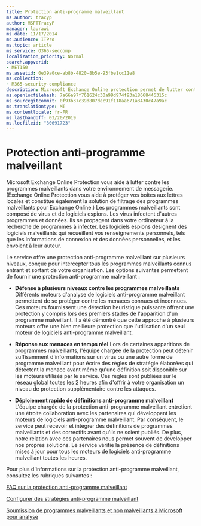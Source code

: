 ```yaml
---
title: Protection anti-programme malveillant
ms.author: tracyp
author: MSFTTracyP
manager: laurawi
ms.date: 11/17/2014
ms.audience: ITPro
ms.topic: article
ms.service: O365-seccomp
localization_priority: Normal
search.appverid:
- MET150
ms.assetid: 0e39a0ce-ab8b-4820-8b5e-93fbe1cc11e8
ms.collection:
- M365-security-compliance
description: Microsoft Exchange Online protection permet de lutter contre les programmes malveillants dans votre environnement de messagerie électronique. Les programmes malveillants sont constitués de virus et de logiciels espions. Les virus contaminent d'autres programmes et données, et ils se propagent dans votre ordinateur à la recherche de programmes à infecter. Les logiciels espions font référence aux programmes malveillants qui recueillent vos informations personnelles, telles que les informations de connexion et les données personnelles, et les renvoient à son auteur.
ms.openlocfilehash: 7a66a97f761624c30a99d974f93a18668446315c
ms.sourcegitcommit: 0f93b37c39d807dec91f118aa671a3430c47a9ac
ms.translationtype: MT
ms.contentlocale: fr-FR
ms.lasthandoff: 03/20/2019
ms.locfileid: "30691723"
---
```

# <a name="anti-malware-protection"></a>Protection anti-programme malveillant

Microsoft Exchange Online Protection vous aide à lutter contre les programmes malveillants dans votre environnement de messagerie. (Exchange Online Protection vous aide à protéger vos boîtes aux lettres locales et constitue également la solution de filtrage des programmes malveillants pour Exchange Online.) Les programmes malveillants sont composé de virus et de logiciels espions. Les virus infectent d'autres programmes et données. Ils se propagent dans votre ordinateur à la recherche de programmes à infecter. Les logiciels espions désignent des logiciels malveillants qui recueillent vos renseignements personnels, tels que les informations de connexion et des données personnelles, et les envoient à leur auteur. 
  
Le service offre une protection anti-programme malveillant sur plusieurs niveaux, conçue pour intercepter tous les programmes malveillants connus entrant et sortant de votre organisation. Les options suivantes permettent de fournir une protection anti-programme malveillant :
  
- **Défense à plusieurs niveaux contre les programmes malveillants** Différents moteurs d'analyse de logiciels anti-programme malveillant permettent de se protéger contre les menaces connues et inconnues. Ces moteurs fournissent une détection heuristique puissante offrant une protection y compris lors des premiers stades de l'apparition d'un programme malveillant. Il a été démontré que cette approche à plusieurs moteurs offre une bien meilleure protection que l'utilisation d'un seul moteur de logiciels anti-programme malveillant. 
    
- **Réponse aux menaces en temps réel** Lors de certaines apparitions de programmes malveillants, l'équipe chargée de la protection peut détenir suffisamment d'informations sur un virus ou une autre forme de programme malveillant pour écrire des règles de stratégie élaborées qui détectent la menace avant même qu'une définition soit disponible sur les moteurs utilisés par le service. Ces règles sont publiées sur le réseau global toutes les 2 heures afin d'offrir à votre organisation un niveau de protection supplémentaire contre les attaques. 
    
- **Déploiement rapide de définitions anti-programme malveillant** L'équipe chargée de la protection anti-programme malveillant entretient une étroite collaboration avec les partenaires qui développent les moteurs de logiciels anti-programme malveillant. Par conséquent, le service peut recevoir et intégrer des définitions de programmes malveillants et des correctifs avant qu'ils ne soient publiés. De plus, notre relation avec ces partenaires nous permet souvent de développer nos propres solutions. Le service vérifie la présence de définitions mises à jour pour tous les moteurs de logiciels anti-programme malveillant toutes les heures. 
    
Pour plus d'informations sur la protection anti-programme malveillant, consultez les rubriques suivantes : 
  
[FAQ sur la protection anti-programme malveillant](anti-malware-protection-faq-eop.md)
  
[Configurer des stratégies anti-programme malveillant](configure-anti-malware-policies.md)
  
[Soumission de programmes malveillants et non malveillants à Microsoft pour analyse](submitting-malware-and-non-malware-to-microsoft-for-analysis.md)
  

